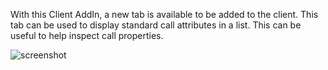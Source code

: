 With this Client AddIn, a new tab is available to be added to the client.  This tab can be used to display standard call attributes in a list.  This can be useful to help inspect call properties.  

![screenshot](https://github.com/InteractiveIntelligence/InteractionAttributeViewer/blob/master/Screenshot.png?raw=true)
